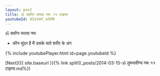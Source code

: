 ```yaml
---
layout: post
title: ॐ सर्वांगा रूपया नमः ११ टाइम्स
youtubeId: HIotHf_e5PM
---
```

 
 
 ॐ सर्वांगा रूपया नमः  
 
 -  कौन सुंदर है मैं उसके सारे शरीर के अंग 
 
  
 
  
 
 
 
 
 
 


{% include youtubePlayer.html id=page.youtubeId %}
 
[Next]({{ site.baseurl }}{% link  split1/_posts/2014-03-15-ॐ तुमभावीण्य नमः ११ टाइम्स.md%})
 
